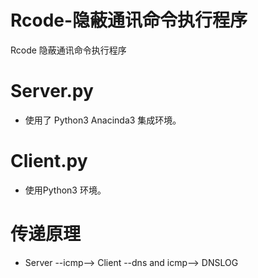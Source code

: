 # Rcode-隐蔽通讯命令执行程序
Rcode 隐蔽通讯命令执行程序

# Server.py
+ 使用了 Python3 Anacinda3 集成环境。

# Client.py
+ 使用Python3 环境。

# 传递原理
+ Server --icmp--> Client --dns and icmp--> DNSLOG
